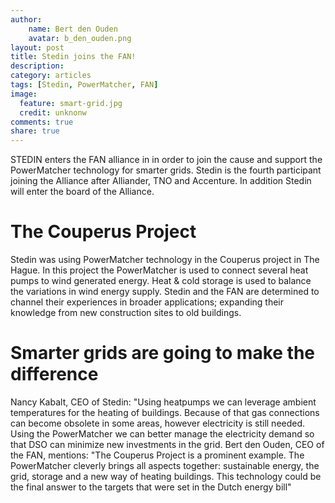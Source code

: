 ```yaml
---
author:
	name: Bert den Ouden
	avatar: b_den_ouden.png
layout: post
title: Stedin joins the FAN!
description: 
category: articles
tags: [Stedin, PowerMatcher, FAN]
image:
  feature: smart-grid.jpg
  credit: unknonw
comments: true
share: true
---
```


STEDIN enters the FAN alliance in in order to join the cause and support the PowerMatcher technology for smarter grids. Stedin is the fourth participant joining the Alliance after Alliander, TNO and Accenture. In addition Stedin will enter the board of the Alliance.

# The Couperus Project

Stedin was using PowerMatcher technology in the Couperus project in The Hague. In this project the PowerMatcher is used to connect several heat pumps to wind generated energy. Heat & cold storage is used to balance the variations in wind energy supply. Stedin and the FAN are determined to channel their experiences in broader applications; expanding their knowledge from new construction sites to old buildings.

# Smarter grids are going to make the difference

Nancy Kabalt, CEO of Stedin: "Using heatpumps we can leverage ambient temperatures for the heating of buildings. Because of that gas connections can become obsolete in some areas, however electricity is still needed. Using the PowerMatcher we can better manage the electricity demand so that DSO can minimize new investments in the grid. Bert den Ouden, CEO of the FAN, mentions: "The Couperus Project is a prominent example. The PowerMatcher cleverly brings all aspects together: sustainable energy, the grid, storage and a new way of heating buildings. This technology could be the final answer to the targets that were set in the Dutch energy bill"




